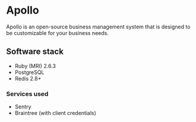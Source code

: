 # Apollo

Apollo is an open-source business management system that is designed to be customizable for your business needs.

## Software stack

- Ruby (MRI) 2.6.3
- PostgreSQL
- Redis 2.8+



### Services used

- Sentry
- Braintree (with client credentials)
